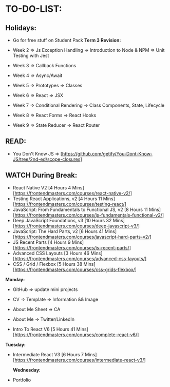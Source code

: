 # **TO-DO-LIST:**

## **Holidays:**

- Go for free stuff on Student Pack
**Term 3 Revision:**

- Week 2
=> Js Exception Handling
=> Introduction to Node & NPM
=> Unit Testing with Jest

- Week 3
=> Callback Functions

- Week 4
=> Async/Await

- Week 5
=> Prototypes
=> Classes

- Week 6
=> React
=> JSX

- Week 7
=> Conditional Rendering
=> Class Components, State, Lifecycle

- Week 8
=> React Forms
=> React Hooks

- Week 9
=> State Reducer
=> React Router

## **READ:**

- You Don't Know JS => [https://github.com/getify/You-Dont-Know-JS/tree/2nd-ed/scope-closures]

## **WATCH During Break:**

- React Native V2 [4 Hours 4 Mins]
  [https://frontendmasters.com/courses/react-native-v2/]
- Testing React Applications, v2 [4 Hours 11 Mins]
  [https://frontendmasters.com/courses/testing-react/]
- JavaScript: From Fundamentals to Functional JS, v2 [8 Hours 11 Mins]
  [https://frontendmasters.com/courses/js-fundamentals-functional-v2/]
- Deep JavaScript Foundations, v3 [10 Hours 32 Mins]
  [https://frontendmasters.com/courses/deep-javascript-v3/]
- JavaScript: The Hard Parts, v2 [6 Hours 41 Mins]
  [https://frontendmasters.com/courses/javascript-hard-parts-v2/]
- JS Recent Parts [4 Hours 9 Mins]
  [https://frontendmasters.com/courses/js-recent-parts/]
- Advanced CSS Layouts [3 Hours 46 Mins]
  [https://frontendmasters.com/courses/advanced-css-layouts/]
- CSS / Grid / Flexbox [5 Hours 38 Mins]
  [https://frontendmasters.com/courses/css-grids-flexbox/]

**Monday:**

- GitHub => update mini projects
- CV => Template => Information && Image
- About Me Sheet => CA
- About Me => Twitter/LinkedIn

- Intro To React V6 [5 Hours 41 Mins]
  [https://frontendmasters.com/courses/complete-react-v6/]

**Tuesday:**

- Intermediate React V3 [6 Hours 7 Mins]
  [https://frontendmasters.com/courses/intermediate-react-v3/]

  **Wednesday:**

- Portfolio
